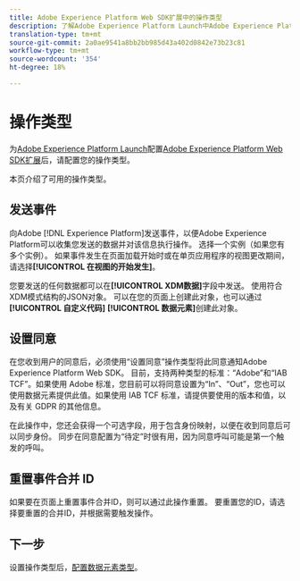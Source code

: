 ```yaml
---
title: Adobe Experience Platform Web SDK扩展中的操作类型
description: 了解Adobe Experience Platform Launch中Adobe Experience Platform Web SDK扩展提供的不同操作类型。
translation-type: tm+mt
source-git-commit: 2a0ae9541a8bb2bb985d43a402d0842e73b23c81
workflow-type: tm+mt
source-wordcount: '354'
ht-degree: 18%

---
```



# 操作类型

为[Adobe Experience Platform Launch](https://experienceleague.adobe.com/docs/launch.html)配置[Adobe Experience Platform Web SDK扩展](web-sdk-extension.md)后，请配置您的操作类型。

本页介绍了可用的操作类型。

## 发送事件

向Adobe [!DNL Experience Platform]发送事件，以便Adobe Experience Platform可以收集您发送的数据并对该信息执行操作。 选择一个实例（如果您有多个实例）。 如果事件发生在页面加载开始时或在单页应用程序的视图更改期间，请选择&#x200B;**[!UICONTROL 在视图的开始发生]**。

您要发送的任何数据都可以在&#x200B;**[!UICONTROL XDM数据]**&#x200B;字段中发送。 使用符合XDM模式结构的JSON对象。 可以在您的页面上创建此对象，也可以通过&#x200B;**[!UICONTROL 自定义代码]** **[!UICONTROL 数据元素]**&#x200B;创建此对象。

## 设置同意

在您收到用户的同意后，必须使用“设置同意”操作类型将此同意通知Adobe Experience Platform Web SDK。 目前，支持两种类型的标准：“Adobe”和“IAB TCF”。如果使用 Adobe 标准，您目前可以将同意设置为“In”、“Out”，您也可以使用数据元素提供此值。如果使用 IAB TCF 标准，请提供要使用的版本和值，以及有关 GDPR 的其他信息。

在此操作中，您还会获得一个可选字段，用于包含身份映射，以便在收到同意后可以同步身份。 同步在同意配置为“待定”时很有用，因为同意呼叫可能是第一个触发的呼叫。

## 重置事件合并 ID

如果要在页面上重置事件合并ID，则可以通过此操作重置。 要重置您的ID，请选择要重置的合并ID，并根据需要触发操作。

## 下一步

设置操作类型后，[配置数据元素类型](data-element-types.md)。